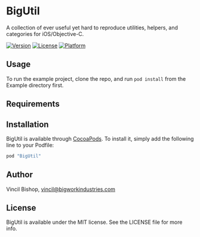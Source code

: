 # BigUtil
A collection of ever useful yet hard to reproduce utilities, helpers, and categories for iOS/Objective-C.

[![Version](https://img.shields.io/cocoapods/v/BigUtil.svg?style=flat)](http://cocoapods.org/pods/BigUtil)
[![License](https://img.shields.io/cocoapods/l/BigUtil.svg?style=flat)](http://cocoapods.org/pods/BigUtil)
[![Platform](https://img.shields.io/cocoapods/p/BigUtil.svg?style=flat)](http://cocoapods.org/pods/BigUtil)

## Usage

To run the example project, clone the repo, and run `pod install` from the Example directory first.

## Requirements

## Installation

BigUtil is available through [CocoaPods](http://cocoapods.org). To install
it, simply add the following line to your Podfile:

```ruby
pod "BigUtil"
```

## Author

Vincil Bishop, vincil@bigworkindustries.com

## License

BigUtil is available under the MIT license. See the LICENSE file for more info.
